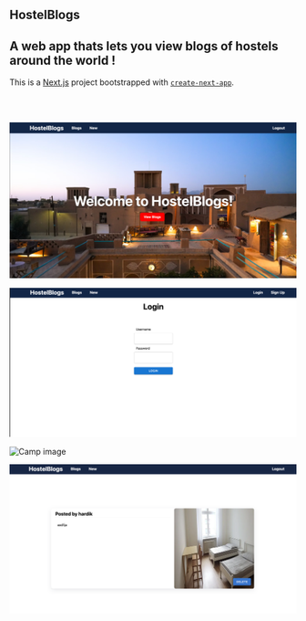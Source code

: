 ## HostelBlogs

<h2>A web app thats lets you view blogs of hostels around the world !</h2>



This is a [Next.js](https://nextjs.org/) project bootstrapped with [`create-next-app`](https://github.com/vercel/next.js/tree/canary/packages/create-next-app).

<br>
<br>

![Camp image](./images/image3.png)


![Camp image](./images/image4.png)


![Camp image](./images/image1.png)


![Camp image](./images/image2.png)
